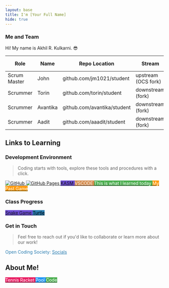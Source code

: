 ```yaml
---
layout: base
title: I'm [Your Full Name]
hide: true
---
```


### Me and Team

Hi! My name is Akhil R. Kulkarni. 😎

| Role         | Name     | Repo Location                       | Stream                | Repo Name |
|--------------|----------|-------------------------------------|-----------------------|-----------|
| Scrum Master | John     | github.com/jm1021/student           | upstream (OCS fork)   | student   |
| Scrummer     | Torin    | github.com/torin/student            | downstream (fork)     | student   |
| Scrummer     | Avantika | github.com/avantika/student         | downstream (fork)     | student   |
| Scrummer     | Aadit    | github.com/aaadit/student           | downstream (fork)     | student   |


## Links to Learning

### Development Environment

> Coding starts with tools, explore these tools and procedures with a click.

<a href="https://github.com/Open-Coding-Society/student">
    <img src="https://img.shields.io/badge/GitHub-181717?logo=github&logoColor=white" alt="GitHub">
</a>
<a href="https://open-coding-society.github.io/student">
    <img src="https://img.shields.io/badge/GitHub%20Pages-327FC7?logo=github&logoColor=white" alt="GitHub Pages">
</a>
<a href="https://kasm.opencodingsociety.com/" class="button small" style="background-color: #6b4bd3ff">
    KASM
</a>
<a href="https://vscode.dev/" class="button small" style="background-color: #d38a4bff">
    <span style="color: #FFFFFF">VSCODE</span>
</a>

<!-- New button for today's learning -->
<a href="https://www.markdownguide.org/cheat-sheet/" class="button small" style="background-color: #4CAF50; margin-top: 10px;">
    <span style="color: #FFFFFF">This is what I learned today</span>
</a>

<!-- New button for past game -->
<a href="https://akhilkulkarni123.github.io/Akhil_2025_1/gamify/adventureGame" class="button small" style="background-color: #FF9800; margin-top: 10px;">
    <span style="color: #FFFFFF">My Past Game</span>
</a>

<br>


### Class Progress

<a href="{{site.baseurl}}/snake" class="button small" style="background-color: #6b4bd3ff">
    Snake Game
</a>
<a href="{{site.baseurl}}/turtle" class="button small" style="background-color: #2A7DB1">
    <span style="color: #000000">Turtle</span>
</a>

<br>

<!-- Contact Section -->
### Get in Touch

> Feel free to reach out if you'd like to collaborate or learn more about our work!

<p style="color: #2A7DB1;">Open Coding Society: <a href="https://opencodingsociety.com" style="color: #2A7DB1; text-decoration: underline;">Socials</a></p>


<!-- About Me Section -->
## About Me!

<!-- Tennis Racket Button -->
<a href="https://nwscdn.com/media/wysiwyg/3kf/tennis/Well_Balanced_Tennis_Racket_For_Senior_Tennis_Players.jpg" class="button small" style="background-color: #E91E63; margin-top: 10px;">
    <span style="color: #FFFFFF">Tennis Racket</span>
</a>

<!-- Pool Button -->
<a href="https://upload.wikimedia.org/wikipedia/commons/thumb/9/92/Backyardpool.jpg/1200px-Backyardpool.jpg" class="button small" style="background-color: #2196F3; margin-top: 10px;">
    <span style="color: #FFFFFF">Pool</span>
</a>

<!-- Picture of Code Button -->
<a href="https://techcrunch.com/wp-content/uploads/2015/04/codecode.jpg" class="button small" style="background-color: #4CAF50; margin-top: 10px;">
    <span style="color: #FFFFFF">Code</span>
</a>
